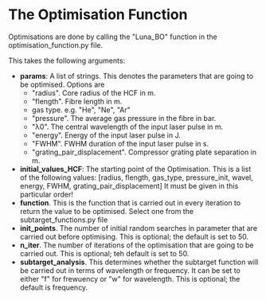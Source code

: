 # The Optimisation Function

Optimisations are done by calling the "Luna_BO" function in the optimisation_function.py file. 

This takes the following arguments:
- **params**: A list of strings. This denotes the parameters that are going to be optimised. Options are 
  - "radius". Core radius of the HCF in m.
  - "flength". Fibre length in m.
  - gas type. e.g. "He", "Ne", "Ar"
  - "pressure". The average gas pressure in the fibre in bar.
  - "λ0". The central wavelength of the input laser pulse in m.
  - "energy". Energy of the input laser pulse in J.
  - "FWHM". FWHM duration of the input laser pulse in s.
  - "grating_pair_displacement". Compressor grating plate separation in m.
- **initial_values_HCF**: The starting point of the Optimisation. This is a list of the following values: [radius, flength, gas_type, pressure_init, wavel, energy, FWHM, grating_pair_displacement] It must be given in this particular order!
- **function**. This is the function that is carried out in every iteration to return the value to be optimised. Select one from the subtarget_functions.py file
- **init_points**. The number of initial random searches in parameter that are carried out before optimising. This is optional; the default is set to 50.
- **n_iter**. The number of iterations of the optimisation that are going to be carried out. This is optional; teh default is set to 50.
- **subtarget_analysis**. This determines whether the subtarget function will be carried out in terms of wavelength or frequency. It can be set to either "f" for frewuency or "w" for wavelength. This is optional; the default is frequency.

